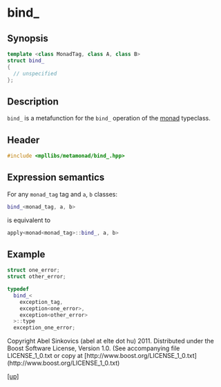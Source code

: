 # bind_

## Synopsis

```cpp
template <class MonadTag, class A, class B>
struct bind_
{
  // unspecified
};
```

## Description

`bind_` is a metafunction for the `bind_` operation of the [monad](monad.html)
typeclass.

## Header

```cpp
#include <mpllibs/metamonad/bind_.hpp>
```

## Expression semantics

For any `monad_tag` tag and `a`, `b` classes:

```cpp
bind_<monad_tag, a, b>
```

is equivalent to

```cpp
apply<monad<monad_tag>::bind_, a, b>
```

## Example

```cpp
struct one_error;
struct other_error;

typedef
  bind_<
    exception_tag,
    exception<one_error>,
    exception<other_error>
  >::type
  exception_one_error;
```

<p class="copyright">
Copyright Abel Sinkovics (abel at elte dot hu) 2011.
Distributed under the Boost Software License, Version 1.0.
(See accompanying file LICENSE_1_0.txt or copy at
[http://www.boost.org/LICENSE_1_0.txt](http://www.boost.org/LICENSE_1_0.txt)
</p>

[[up]](reference.html)



